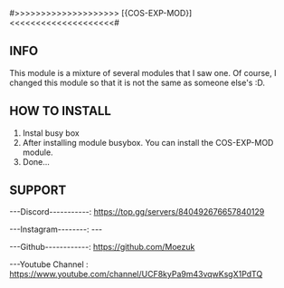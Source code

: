 #>>>>>>>>>>>>>>>>>>>> [{COS-EXP-MOD}] <<<<<<<<<<<<<<<<<<<<#

## INFO
This module is a mixture of several modules that I saw one. Of course, I changed this module so that it is not the same as someone else's :D.

## HOW TO INSTALL
1. Instal busy box 
2. After installing module busybox. You can install the COS-EXP-MOD module.
3. Done...

## SUPPORT
---Discord-----------: https://top.gg/servers/840492676657840129

---Instagram--------: ---

---Github------------: https://github.com/Moezuk

---Youtube Channel : https://www.youtube.com/channel/UCF8kyPa9m43vqwKsgX1PdTQ

